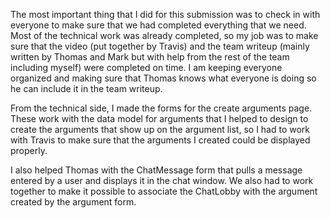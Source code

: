 The most important thing that I did for this submission was to check in with everyone to make sure that
we had completed everything that we need. Most of the technical work was already completed, so my job
was to make sure that the video (put together by Travis) and the team writeup (mainly written by Thomas and
Mark but with help from the rest of the team including myself) were completed on time. I am keeping everyone
organized and making sure that Thomas knows what everyone is doing so he can include it in the team writeup.

From the technical side, I made the forms for the create arguments page. These work with the data model for
arguments that I helped to design to create the arguments that show up on the argument list, so I had to work 
with Travis to make sure that the arguments I created could be displayed properly.

I also helped Thomas with the ChatMessage form that pulls a message entered by a user and displays it in the chat
window. We also had to work together to make it possible to associate the ChatLobby with the argument created
by the argument form.

